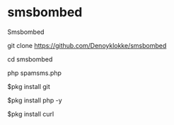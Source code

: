 # smsbombed
Smsbombed

git clone https://github.com/Denoyklokke/smsbombed

cd smsbombed

php spamsms.php

$pkg install git

$pkg install php -y

$pkg install curl
